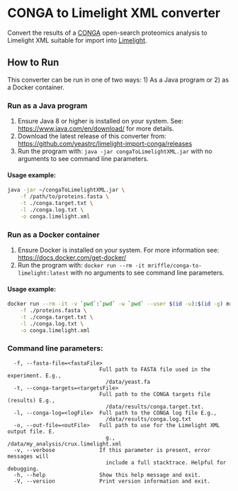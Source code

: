 CONGA to Limelight XML converter
===============================================
Convert the results of a [CONGA](https://github.com/freejstone/CONGA) open-search proteomics analysis to 
Limelight XML suitable for import into [Limelight](https://limelight-ms.org/).

## How to Run
This converter can be run in one of two ways: 1) As a Java program or 2) as a Docker container.

### Run as a Java program

1. Ensure Java 8 or higher is installed on your system. See: https://www.java.com/en/download/ for more details.
2. Download the latest release of this converter from: https://github.com/yeastrc/limelight-import-conga/releases
3. Run the program with: `java -jar congaToLimelightXML.jar` with no arguments to see command line parameters.

#### Usage example:

```bash
java -jar ~/congaToLimelightXML.jar \
    -f /path/to/proteins.fasta \
    -t ./conga.target.txt \
    -l ./conga.log.txt \
    -o conga.limelight.xml
```

### Run as a Docker container

1. Ensure Docker is installed on your system. For more information see: https://docs.docker.com/get-docker/
2. Run the program with:  `docker run --rm -it mriffle/conga-to-limelight:latest` with no arguments to see command line parameters.

#### Usage example:

```bash
docker run --rm -it -v `pwd`:`pwd` -w `pwd` --user $(id -u):$(id -g) mriffle/conga-to-limelight:latest \
    -f ./proteins.fasta \
    -t ./conga.target.txt \
    -l ./conga.log.txt \
    -o conga.limelight.xml
```

### Command line parameters:

```
  -f, --fasta-file=<fastaFile>
                             Full path to FASTA file used in the experiment. E.g.,
                               /data/yeast.fa
  -t, --conga-targets=<targetsFile>
                             Full path to the CONGA targets file (results) E.g.,
                               /data/results/conga.target.txt.
  -l, --conga-log=<logFile>  Full path to the CONGA log file E.g.,
                               /data/results/conga.log.txt
  -o, --out-file=<outFile>   Full path to use for the Limelight XML output file. E.
                               g., /data/my_analysis/crux.limelight.xml
  -v, --verbose              If this parameter is present, error messages will
                               include a full stacktrace. Helpful for debugging.
  -h, --help                 Show this help message and exit.
  -V, --version              Print version information and exit.
```
